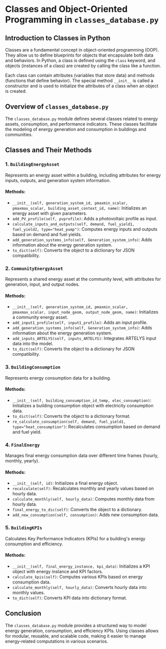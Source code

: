 # Classes and Object-Oriented Programming in `classes_database.py`

## Introduction to Classes in Python
Classes are a fundamental concept in object-oriented programming (OOP). They allow us to define blueprints for objects that encapsulate both data and behaviors. In Python, a class is defined using the `class` keyword, and objects (instances of a class) are created by calling the class like a function.

Each class can contain attributes (variables that store data) and methods (functions that define behavior). The special method `__init__` is called a constructor and is used to initialize the attributes of a class when an object is created.

## Overview of `classes_database.py`
The `classes_database.py` module defines several classes related to energy assets, consumption, and performance indicators. These classes facilitate the modeling of energy generation and consumption in buildings and communities.

## Classes and Their Methods

### 1. `BuildingEnergyAsset`
Represents an energy asset within a building, including attributes for energy inputs, outputs, and generation system information.

#### Methods:
- `__init__(self, generation_system_id, pmaxmin_scalar, pmaxmax_scalar, building_asset_context_id, name)`: Initializes an energy asset with given parameters.
- `add_PV_profile(self, pvprofile)`: Adds a photovoltaic profile as input.
- `calculate_inputs_and_outputs(self, demand, fuel_yield1, fuel_yield2, type="heat_pump")`: Computes energy inputs and outputs based on demand and fuel yields.
- `add_generation_systems_info(self, Generation_system_info)`: Adds information about the energy generation system.
- `to_dict(self)`: Converts the object to a dictionary for JSON compatibility.

### 2. `CommunityEnergyAsset`
Represents a shared energy asset at the community level, with attributes for generation, input, and output nodes.

#### Methods:
- `__init__(self, generation_system_id, pmaxmin_scalar, pmaxmax_scalar, input_node_geom, output_node_geom, name)`: Initializes a community energy asset.
- `add_input1_profile(self, input1_profile)`: Adds an input profile.
- `add_generation_systems_info(self, Generation_system_info)`: Adds information about the energy generation system.
- `add_inputs_ARTELYS(self, inputs_ARTELYS)`: Integrates ARTELYS input data into the model.
- `to_dict(self)`: Converts the object to a dictionary for JSON compatibility.

### 3. `BuildingConsumption`
Represents energy consumption data for a building.

#### Methods:
- `__init__(self, building_consumption_id_temp, elec_consumption)`: Initializes a building consumption object with electricity consumption data.
- `to_dict(self)`: Converts the object to a dictionary format.
- `re_calculate_consumption(self, demand, fuel_yield1, type="heat_consumption")`: Recalculates consumption based on demand and fuel yield.

### 4. `FinalEnergy`
Manages final energy consumption data over different time frames (hourly, monthly, yearly).

#### Methods:
- `__init__(self, id)`: Initializes a final energy object.
- `recalculate(self)`: Recalculates monthly and yearly values based on hourly data.
- `calculate_monthly(self, hourly_data)`: Computes monthly data from hourly data.
- `final_energy_to_dic(self)`: Converts the object to a dictionary.
- `add_new_consumption(self, consumption)`: Adds new consumption data.

### 5. `BuildingKPIs`
Calculates Key Performance Indicators (KPIs) for a building's energy consumption and efficiency.

#### Methods:
- `__init__(self, final_energy_instance, kpi_data)`: Initializes a KPI object with energy instance and KPI factors.
- `calculate_kpis(self)`: Computes various KPIs based on energy consumption data.
- `calculate_monthly(self, hourly_data)`: Converts hourly data into monthly values.
- `to_dict(self)`: Converts KPI data into dictionary format.

## Conclusion
The `classes_database.py` module provides a structured way to model energy generation, consumption, and efficiency KPIs. Using classes allows for modular, reusable, and scalable code, making it easier to manage energy-related computations in various scenarios.
